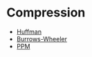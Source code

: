 # Compression

- [Huffman](/compression/huffman)
- [Burrows-Wheeler](/compression/BWT)
- [PPM](/compression/PPM)
